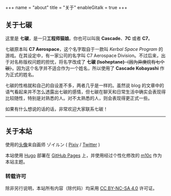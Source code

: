 +++
name = "about"
title = "关于"
enableGitalk = true
+++

## 关于七碳
这里是 **七碳**，是一只**工程师猫娘**。你也可以叫我 **Cascade**、**7C** 或者 **C7**。

七碳原本叫 **C7 Aerospace**，这个名字取自于一款叫 *Kerbal Space Program* 的游戏。在其设定中，有一家公司的名字叫 C7 Aerospace Division。不过后来，出于对名称版权问题的担忧，将名字改成了 **七碳 (Isoheptane)**~~（因为异庚烷有七个碳）~~。因为这个名字并不适合作为一个姓名，所以使用了 **Cascade Kobayashi** 作为正式的姓名。

七碳的性格就和自己的自设差不多，两者几乎是一样的。虽然说 blog 的文章中的语气看起来并不怎么透露出七碳的感情，但七碳在聊天和日常生活中确实会表现得比较随性，特别是对熟悉的人。对不太熟悉的人，则会表现得更正式一些。

如果有什么想说的话的话，非常欢迎大家联系七碳！

---

## 关于本站
使用的[头像](https://www.pixiv.net/artworks/96876583)来自画师 ゾイルン ( [Pixiv](https://www.pixiv.net/users/2882559) / [Twitter](https://twitter.com/Zoirun) )

本站使用 [Hugo](https://gohugo.io/) 部署在 [GitHub Pages](https://pages.github.com/) 上，并使用经过个性化修改的 [m10c](https://github.com/vaga/hugo-theme-m10c)  作为本站主题。  
### 转载许可  
除非另行说明，本站所有内容（除代码）均采用 [CC BY-NC-SA 4.0](https://creativecommons.org/licenses/by-nc-sa/4.0/deed.zh) 许可证。